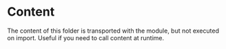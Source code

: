 ﻿# Content

The content of this folder is transported with the module, but not executed on import.
Useful if you need to call content at runtime.
